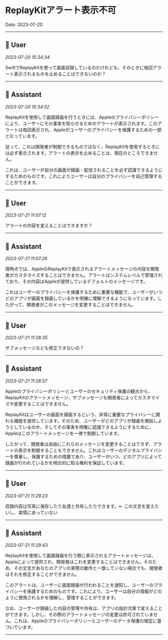 # ReplayKitアラート表示不可

Date: 2023-07-20

---

## 👤 User
*2023-07-20 15:34:34*

SwiftでReplayKitを使って画面収録しているのだけれども、そのときに毎回アラート表示されるものを止めることはできないのか？

---

## 🤖 Assistant
*2023-07-20 15:34:52*

ReplayKitを使用して画面録画を行うときには、Appleのプライバシーポリシーにより、ユーザーにその事実を知らせるためのアラートが表示されます。このアラートは毎回表示され、Appleがユーザーのプライバシーを保護するための一部となっています。

従って、これは開発者が制御できるものではなく、ReplayKitを使用するときには必ず表示されます。アラートの表示を止めることは、現在のところできません。

これは、ユーザーが自分の画面が録画・配信されることを必ず認識できるようにするためのものです。これによりユーザーは自分のプライバシーを自己管理することができます。

---

## 👤 User
*2023-07-21 11:07:12*

アラートの内容を変えることはできますか？

---

## 🤖 Assistant
*2023-07-21 11:07:26*

現時点では、AppleのReplayKitで表示されるアラートメッセージの内容を開発者がカスタマイズすることはできません。アラートはシステムレベルで管理されており、その内容はAppleが提供しているデフォルトのメッセージです。

これはユーザーのプライバシーを保護するために重要な機能で、ユーザーがいつどのアプリが画面を録画しているかを明確に理解できるようになっています。したがって、開発者がこのメッセージを変更することはできません。

---

## 👤 User
*2023-07-21 11:28:35*

サブメッセージなども修正できないの？

---

## 🤖 Assistant
*2023-07-21 11:28:57*

Appleのプライバシーポリシーとユーザーのセキュリティ保護の観点から、ReplayKitのアラートメッセージ、サブメッセージも開発者によってカスタマイズや変更することはできません。

ReplayKitはユーザーの画面を録画するという、非常に重要なプライバシーに関わる機能を提供しています。そのため、ユーザーがどのアプリが録画を開始しようとしているのか、そしてその事実を明確に認識できるようにするために、Appleはこのアラートメッセージを一律で制御しています。

したがって、開発者は自由にこれらのメッセージを変更することはできず、アラートの表示を制御することもできません。これはユーザーのデジタルプライバシーを尊重し、保護するための措置であり、ユーザーがいつ、どのアプリによって録画が行われているかを明示的に知る権利を保証しています。

---

## 👤 User
*2023-07-21 11:29:23*

収録内容は写真に保存したり友達と共有したりできます。← この文言を変えたいし、実情にあっていない

---

## 🤖 Assistant
*2023-07-21 11:29:43*

ReplayKitを使用して画面録画を行う際に表示されるアラートメッセージは、Appleによって提供され、開発者はこれを変更することはできません。そのため、その文言があなたのアプリの実際の動作と一致していない場合でも、開発者はそれを修正することができません。

このアラートは、ユーザーに画面録画が行われることを通知し、ユーザーのプライバシーを保護するためのものです。これにより、ユーザーは自分の情報がどのように使用されるかを理解し、管理することができます。

なお、ユーザーが録画した内容の管理や共有は、アプリの設計次第で変えることができます。しかし、その際のアラートメッセージの変更は許可されていません。これは、Appleのプライバシーポリシーとユーザーのデータ保護の規定に基づいています。

---

